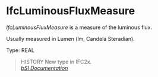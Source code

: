 IfcLuminousFluxMeasure
======================
_IfcLuminousFluxMeasure_ is a measure of the luminous flux.  
  
Usually measured in Lumen (lm, Candela Steradian).  
  
Type: REAL  
  
> HISTORY  New type in IFC2x.  
[ _bSI
Documentation_](https://standards.buildingsmart.org/IFC/DEV/IFC4_2/FINAL/HTML/schema/ifcmeasureresource/lexical/ifcluminousfluxmeasure.htm)


